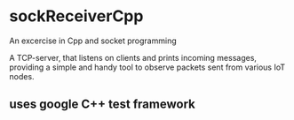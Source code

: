 # sockReceiverCpp

An excercise in Cpp and socket programming

A TCP-server, that listens on clients and prints incoming messages, providing a simple and handy tool to observe packets sent from various IoT nodes.

## uses google C++ test framework
